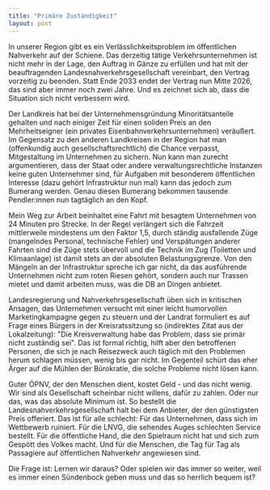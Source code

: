 ```yaml
---
title: "Primäre Zuständigkeit"
layout: post
---
```


In unserer Region gibt es ein Verlässlichkeitsproblem im öffentlichen Nahverkehr auf der Schiene. Das derzeitig tätige Verkehrsunternehmen ist nicht mehr in der Lage, den Auftrag in Gänze zu erfüllen und hat mit der beauftragenden Landesnahverkehrsgesellschaft vereinbart, den Vertrag vorzeitig zu beenden. Statt Ende 2033 endet der Vertrag nun Mitte 2026, das sind aber immer noch zwei Jahre. Und es zeichnet sich ab, dass die Situation sich nicht verbessern wird.

Der Landkreis hat bei der Unternehmensgründung Minoritätsanteile gehalten und nach einiger Zeit für einen soliden Preis an den Mehrheitseigner (ein privates Eisenbahnverkehrsunternehmen) veräußert. Im Gegensatz zu den anderen Landkreisen in der Region hat man (offenkundig auch gesellschaftsrechtlich) die Chance verpasst, Mitgestaltung im Unternehmen zu sichern. Nun kann man zurecht argumentieren, dass der Staat oder andere verwaltungsrechtliche Instanzen keine guten Unternehmer sind, für Aufgaben mit besonderem öffentlichen Interesse (dazu gehört Infrastruktur nun mal) kann das jedoch zum Bumerang werden. Genau diesen Bumerang bekommen tausende Pendler:innen nun tagtäglich an den Kopf.

Mein Weg zur Arbeit beinhaltet eine Fahrt mit besagtem Unternehmen von 24 Minuten pro Strecke. In der Regel verlängert sich die Fahrzeit mittlerweile mindestens um den Faktor 1,5, durch ständig ausfallende Züge (mangelndes Personal, technische Fehler) und Verspätungen anderer Fahrten sind die Züge stets übervoll und die Technik im Zug (Toiletten und Klimaanlage) ist damit stets an der absoluten Belastungsgrenze. Von den Mängeln an der Infrastruktur spreche ich gar nicht, da das ausführende Unternehmen nicht zum roten Riesen gehört, sondern auch nur Trassen mietet und damit arbeiten muss, was die DB an Dingen anbietet.

Landesregierung und Nahverkehrsgesellschaft üben sich in kritischen Ansagen, das Unternehmen versucht mit einer leicht humorvollen Marketingkampagne gegen zu steuern und der Landrat formuliert es auf Frage eines Bürgers in der Kreisratssitzung so (indirektes Zitat aus der Lokalzeitung): "Die Kreisverwaltung habe das Problem, dass sie primär nicht zuständig sei". Das ist formal richtig, hilft aber den betroffenen Personen, die sich je nach Reisezweck auch täglich mit den Problemen herum schlagen müssen, wenig bis gar nicht. Im Gegenteil schürt das eher Ärger auf die Mühlen der Bürokratie, die solche Probleme nicht lösen kann.

Guter ÖPNV, der den Menschen dient, kostet Geld - und das nicht wenig. Wir sind als Gesellschaft scheinbar nicht willens, dafür zu zahlen. Oder nur das, was das absolute Minimum ist. So bestellt die Landesnahverkehrsgesellschaft halt bei dem Anbieter, der den günstigsten Preis offeriert. Das ist für alle schlecht: Für das Unternehmen, dass sich im Wettbewerb ruiniert. Für die LNVG, die sehendes Auges schlechten Service bestellt. Für die öffentliche Hand, die den Spielraum nicht hat und sich zum Gespött des Volkes macht. Und für die Menschen, die Tag für Tag als Passagiere auf öffentlichen Nahverkehr angewiesen sind.

Die Frage ist: Lernen wir daraus? Oder spielen wir das immer so weiter, weil es immer einen Sündenbock geben muss und das so herrlich bequem ist?